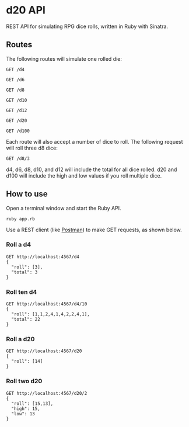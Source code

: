 # d20 API
REST API for simulating RPG dice rolls, written in Ruby with Sinatra.

## Routes

The following routes will simulate one rolled die:

    GET /d4

    GET /d6

    GET /d8

    GET /d10

    GET /d12

    GET /d20

    GET /d100

Each route will also accept a number of dice to roll. The following request will roll three d8 dice:

    GET /d8/3

d4, d6, d8, d10, and d12 will include the total for all dice rolled. d20 and d100 will include the high and low values if you roll multiple dice.

## How to use

Open a terminal window and start the Ruby API.

    ruby app.rb

Use a REST client (like [Postman](https://www.getpostman.com/)) to make GET requests, as shown below.

### Roll a d4

    GET http://localhost:4567/d4
    {
      "roll": [3],
      "total": 3
    }

### Roll ten d4

    GET http://localhost:4567/d4/10
    {
      "roll": [1,1,2,4,1,4,2,2,4,1],
      "total": 22
    }

### Roll a d20

    GET http://localhost:4567/d20
    {
      "roll": [14]
    }

### Roll two d20

    GET http://localhost:4567/d20/2
    {
      "roll": [15,13],
      "high": 15,
      "low": 13
    }
